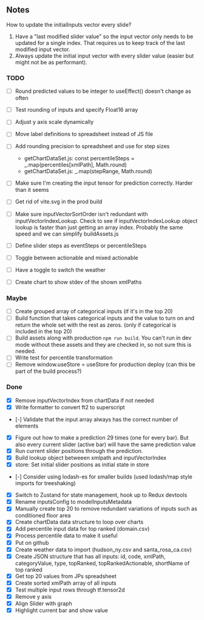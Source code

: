 ## Notes

How to update the initialInputs vector every slide?

1. Have a "last modified slider value" so the input vector only needs to be updated for a single index. That requires us to keep track of the last modified input vector.
2. Always update the initial input vector with every slider value (easier but might not be as performant).

### TODO

- [ ] Round predicted values to be integer to useEffect() doesn't change as often
- [ ] Test rounding of inputs and specify Float16 array
- [ ] Adjust y axis scale dynamically
- [ ] Move label definitions to spreadsheet instead of JS file
- [ ] Add rounding precision to spreadsheet and use for step sizes
  - getChartDataSet.js: const percentileSteps = \_.map(percentiles[xmlPath], Math.round)
  - getChartDataSet.js: \_.map(stepRange, Math.round)
- [ ] Make sure I'm creating the input tensor for prediction correctly. Harder than it seems
- [ ] Get rid of vite.svg in the prod build
- [ ] Make sure inputVectorSortOrder isn't redundant with inputVectorIndexLookup. Check to see if inputVectorIndexLookup object lookup is faster than just getting an array index. Probably the same speed and we can simplify buildAssets.js

- [ ] Define slider steps as eventSteps or percentileSteps
- [ ] Toggle between actionable and mixed actionable
- [ ] Have a toggle to switch the weather
- [ ] Create chart to show stdev of the shown xmlPaths

### Maybe

- [ ] Create grouped array of categorical inputs (if it's in the top 20)
- [ ] Build function that takes categorical inputs and the value to turn on and return the whole set with the rest as zeros. (only if categorical is included in the top 20)
- [ ] Build assets along with production `npm run build`. You can't run in dev mode without these assets and they are checked in, so not sure this is needed.
- [ ] Write test for percentile transformation
- [ ] Remove window.useStore = useStore for production deploy (can this be part of the build process?)

### Done

- [x] Remove inputVectorIndex from chartData if not needed
- [x] Write formatter to convert ft2 to superscript
- [-] Validate that the input array always has the correct number of elements
- [x] Figure out how to make a prediction 29 times (one for every bar). But also every current slider (active bar) will have the same prediction value
- [x] Run current slider positions through the prediction.
- [x] Build lookup object betweeen xmlpath and inputVectorIndex
- [x] store: Set initial slider positions as initial state in store
- [-] Consider using lodash-es for smaller builds (used lodash/map style imports for treeshaking)
- [x] Switch to Zustand for state management, hook up to Redux devtools
- [x] Rename inputsConfig to modelInputsMetadata
- [x] Manually create top 20 to remove redundant variations of inputs such as conditioned floor area
- [x] Create chartData data structure to loop over charts
- [x] Add percentile input data for top ranked (domain.csv)
- [x] Process percentile data to make it useful
- [x] Put on github
- [x] Create weather data to import (hudson_ny.csv and santa_rosa_ca.csv)
- [x] Create JSON structure that has all inputs: id, code, xmlPath, categoryValue, type, topRanked, topRankedActionable, shortName of top ranked
- [x] Get top 20 values from JPs spreadsheet
- [x] Create sorted xmlPath array of all inputs
- [x] Test multiple input rows through tf.tensor2d
- [x] Remove y axis
- [x] Align Slider with graph
- [x] Highlight current bar and show value
